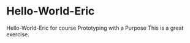 # Hello-World-Eric
Hello-World-Eric for course Prototyping with a Purpose
This is a great exercise. 
